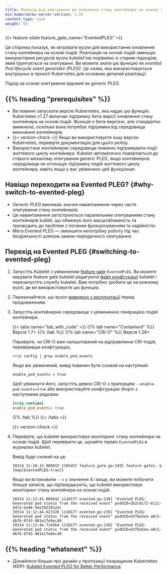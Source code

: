 ```yaml
---
title: Перехід від опитування до оновлення стану контейнера на основі подій CRI
min-kubernetes-server-version: 1.26
content_type: task
weight: 93
---
```


{{< feature-state feature_gate_name="EventedPLEG" >}}

<!-- overview -->

Ця сторінка показує, як мігрувати вузли для використання оновлення стану контейнера на основі подій. Реалізація на основі подій зменшує використання ресурсів вузла kubeletʼом порівняно зі старим підходом, який ґрунтується на опитуванні. Ви можете знати цю функцію як _evented Pod lifecycle event generator (PLEG)_. Це назва, яка використовується внутрішньо в проєкті Kubernetes для основних деталей реалізації.

Підхід на основі опитування відомий як _generic PLEG_.

## {{% heading "prerequisites" %}}

* Ви повинні запускати версію Kubernetes, яка надає цю функцію. Kubernetes v1.27 включає підтримку бета-версії оновлення стану контейнера на основі подій. Функція є бета-версією, але стандартно _вимкнена_, оскільки вона потребує підтримки від середовища виконання контейнерів.
* {{< version-check >}} Якщо ви використовуєте іншу версію Kubernetes, перевірте документацію для цього релізу.
* Використане контейнерне середовище повинно підтримувати події життєвого циклу контейнера. Kubelet автоматично повертається до старого механізму опитування generic PLEG, якщо контейнерне середовище не оголошує підтримку подій життєвого циклу контейнера, навіть якщо у вас увімкнено цей функціонал.

<!-- steps -->

## Навіщо переходити на Evented PLEG? {#why-switch-to-evented-pleg}

* _Generic PLEG_ викликає значне навантаження через часте опитування стану контейнерів.
* Це навантаження загострюється паралельним опитуванням стану контейнерів kublet, що обмежує його масштабованість та призводить до проблем з поганим функціонуванням та надійністю.
* Мета _Evented PLEG_ — зменшити непотрібну роботу під час бездіяльності шляхом заміни періодичного опитування.

## Перехід на Evented PLEG {#switching-to-evented-pleg}

1. Запустіть Kubelet з увімкненим [feature gate](/docs/reference/command-line-tools-reference/feature-gates/) `EventedPLEG`. Ви можете керувати feature gate kubelet редагуючи [файл конфігурації](/docs/tasks/administer-cluster/kubelet-config-file/) kubelet і перезапустіть службу kubelet. Вам потрібно зробити це на кожному вузлі, де ви використовуєте цю функцію.

2. Переконайтеся, що вузол [виведено з експлуатації](/docs/tasks/administer-cluster/safely-drain-node/) перед продовженням.

3. Запустіть контейнерне середовище з увімкненою генерацією подій контейнера.

   {{< tabs name="tab_with_code" >}}
   {{% tab name="Containerd" %}}
   Версія 1.7+
   {{% /tab %}}
   {{% tab name="CRI-O" %}}
   Версія 1.26+

   Перевірте, чи CRI-O вже налаштований на відправлення CRI-подій, перевіривши конфігурацію,

   ```shell
   crio config | grep enable_pod_events
   ```

   Якщо він увімкнений, вивід повинен бути схожий на наступний:

   ```none
   enable_pod_events = true
   ```

   Щоб увімкнути його, запустіть демон CRI-O з прапорцем `--enable-pod-events=true` або використовуйте конфігурацію dropin з наступними рядками:

   ```toml
   [crio.runtime]
   enable_pod_events: true
   ```

   {{% /tab %}}
   {{< /tabs >}}

   {{< version-check >}}

4. Перевірте, що kubelet використовує моніторинг стану контейнера на основі подій. Щоб перевірити це, шукайте термін `EventedPLEG` в журналах kubelet.

   Вивід буде схожий на це:

   ```console
   I0314 11:10:13.909915 1105457 feature_gate.go:249] feature gates: &{map[EventedPLEG:true]}
   ```

   Якщо ви встановили `--v` у значення 4 і вище, ви можете побачити більше записів, що підтверджують, що kubelet використовує моніторинг стану контейнера на основі подій.

   ```console
   I0314 11:12:42.009542 1110177 evented.go:238] "Evented PLEG: Generated pod status from the received event" podUID=3b2c6172-b112-447a-ba96-94e7022912dc
   I0314 11:12:44.623326 1110177 evented.go:238] "Evented PLEG: Generated pod status from the received event" podUID=b3fba5ea-a8c5-4b76-8f43-481e17e8ec40
   I0314 11:12:44.714564 1110177 evented.go:238] "Evented PLEG: Generated pod status from the received event" podUID=b3fba5ea-a8c5-4b76-8f43-481e17e8ec40
   ```

## {{% heading "whatsnext" %}}

* Дізнайтеся більше про дизайн у пропозиції покращення Kubernetes (KEP): [Kubelet Evented PLEG for Better Performance](https://github.com/kubernetes/enhancements/blob/5b258a990adabc2ffdc9d84581ea6ed696f7ce6c/keps/sig-node/3386-kubelet-evented-pleg/README.md).
